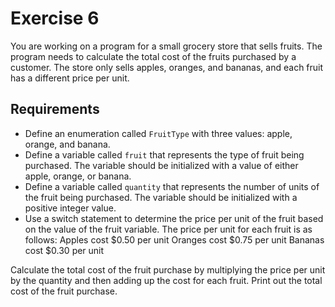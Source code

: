 # Exercise 6

You are working on a program for a small grocery store that sells fruits. The program needs to calculate the total cost of the fruits purchased by a customer. The store only sells apples, oranges, and bananas, and each fruit has a different price per unit.

## Requirements

- Define an enumeration called `FruitType` with three values: apple, orange, and banana.
- Define a variable called `fruit` that represents the type of fruit being purchased. The variable should be initialized with a value of either apple, orange, or banana.
- Define a variable called `quantity` that represents the number of units of the fruit being purchased. The variable should be initialized with a positive integer value.
- Use a switch statement to determine the price per unit of the fruit based on the value of the fruit variable. The price per unit for each fruit is as follows:
Apples cost \$0.50 per unit
Oranges cost \$0.75 per unit
Bananas cost \$0.30 per unit

Calculate the total cost of the fruit purchase by multiplying the price per unit by the quantity and then adding up the cost for each fruit.
Print out the total cost of the fruit purchase.
